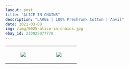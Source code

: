 ```yaml
---
layout: post
title: "ALICE IN CHAINS"
description: "LARGE | 100% Preshrunk Cotton | Anvil"
date: 2021-03-08
img: /img/0025-alice-in-chains.jpg
ebay_id: 233925077778
---
```




<table style="width:100%;"><tr><td style="vertical-align:top;">
      <figure class="tmblr-full" data-orig-height="2048" data-orig-width="1365" data-orig-src="https://concertshirts.netlify.app/shirts/0025/0025-01.jpg"><img src="https://64.media.tumblr.com/d96688fec3cae7ac085105bf327cbf7e/25f4f970f7855160-4a/s540x810/926c6a947d430309e3a4d8578e9afba747c2abb2.jpg" data-orig-height="2048" data-orig-width="1365" data-orig-src="https://concertshirts.netlify.app/shirts/0025/0025-01.jpg"/></figure></td>
    <td style="vertical-align:top;">
      <figure class="tmblr-full" data-orig-height="2048" data-orig-width="1365" data-orig-src="https://concertshirts.netlify.app/shirts/0025/0025-02.jpg"><img src="https://64.media.tumblr.com/b411ce5caf0c284ba1b3501afde06487/25f4f970f7855160-96/s540x810/f2a1b5ba1cb10ba5e3357ad42cd99e3f0d19f3c7.jpg" data-orig-height="2048" data-orig-width="1365" data-orig-src="https://concertshirts.netlify.app/shirts/0025/0025-02.jpg"/></figure></td>
  </tr></table>
